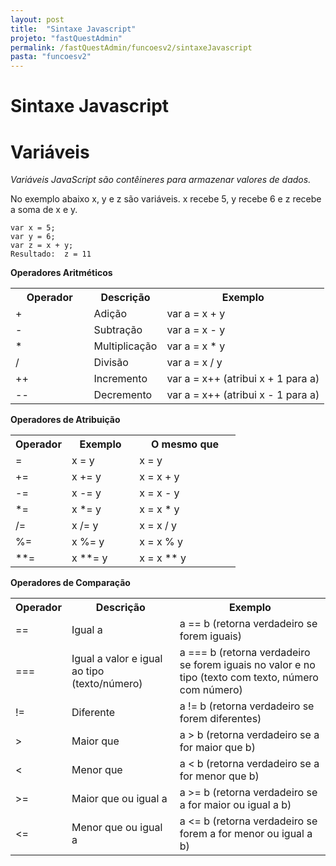 ```yaml
---
layout: post
title:  "Sintaxe Javascript"
projeto: "fastQuestAdmin"
permalink: /fastQuestAdmin/funcoesv2/sintaxeJavascript
pasta: "funcoesv2"
---
```


# Sintaxe Javascript

# Variáveis
*Variáveis JavaScript são contêineres para armazenar valores de dados.*

No exemplo abaixo x, y e z são variáveis. x recebe 5, y recebe 6 e z recebe a soma de x e y.  
<pre>
<code>var x = 5;
var y = 6;
var z = x + y;
Resultado:  z = 11</code>
</pre>

**Operadores Aritméticos**
<table class="w3-table-all notranslate">
<tbody>
  <tr>
    <th style="width:25%">Operador</th>
    <th>Descrição</th>
    <th>Exemplo</th>
  </tr>
  <tr>
    <td>+</td>
    <td>Adição</td>
    <td>var a = x + y</td>
  </tr>
  <tr>
    <td>-</td>
    <td>Subtração</td>
    <td>var a = x - y</td>
  </tr>
  <tr>
    <td>*</td>
    <td>Multiplicação</td>
    <td>var a = x * y</td>
  </tr>
  <tr>
    <td>/</td>
    <td>Divisão</td>
    <td>var a = x / y</td>
  </tr>
  <tr>
    <td>++</td>
    <td>Incremento</td>
    <td>var a = x++ (atribui x + 1 para a)</td>
  </tr>
  <tr>
    <td>--</td>
    <td>Decremento</td>
    <td>var a = x++ (atribui x - 1 para a)</td>
  </tr>
</tbody></table>

**Operadores de Atribuição**
<table class="w3-table-all notranslate">
  <tbody><tr>
    <th style="width:25%">Operador</th>
    <th>Exemplo</th>
    <th>O mesmo que</th>
  </tr>
  <tr>
    <td>=</td>
    <td>x = y</td>
    <td>x = y</td>
  </tr>
  <tr>
    <td>+=</td>
    <td>x += y</td>
    <td>x = x + y</td>
  </tr>
  <tr>
    <td>-=</td>
    <td>x -= y</td>
    <td>x = x - y</td>
  </tr>
  <tr>
    <td>*=</td>
    <td>x *= y</td>
    <td>x = x * y</td>
  </tr>
  <tr>
    <td>/=</td>
    <td>x /= y</td>
    <td>x = x / y</td>
  </tr>
  <tr>
    <td>%=</td>
    <td>x %= y</td>
    <td>x = x % y</td>
  </tr>
  <tr>
    <td>**=</td>
    <td>x **= y</td>
    <td>x = x ** y</td>
  </tr>
</tbody></table>  

**Operadores de Comparação**
<table class="w3-table-all notranslate">
  <tbody><tr>
    <th style="width:12%">Operador</th>
    <th>Descrição</th>
    <th>Exemplo</th>
    </tr>
    <tr>
      <td>==</td>
      <td>Igual a</td>
      <td>a == b (retorna verdadeiro se forem iguais)</td>
    </tr>
    <tr>
      <td>===</td>
      <td>Igual a valor e igual ao tipo (texto/número)</td>
      <td>a === b (retorna verdadeiro se forem iguais no valor e no tipo (texto com texto, número com número)</td>
    </tr>
    <tr>
      <td>!=</td>
      <td>Diferente</td>
      <td>a != b (retorna verdadeiro se forem diferentes)</td>
    </tr>
    <tr>
      <td>&gt;</td>
      <td>Maior que</td>
      <td>a > b (retorna verdadeiro se a for maior que b)</td>
    </tr>
    <tr>
      <td>&lt;</td>
      <td>Menor que</td>
      <td>a < b (retorna verdadeiro se a for menor que b)</td>
    </tr>
    <tr>
      <td>&gt;=</td>
      <td>Maior que ou igual a</td>
      <td>a >= b (retorna verdadeiro se a for maior ou igual a b)</td>
    </tr>
    <tr>
      <td>&lt;=</td>
      <td>Menor que ou igual a</td>
      <td>a <= b (retorna verdadeiro se forem a for menor ou igual a b)</td>
    </tr>
  </tbody>
</table>
